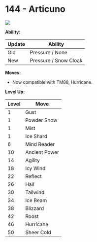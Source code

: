 # 144 - Articuno
![][144]

**Ability:**

Update | Ability
---    | ---
Old    | Pressure / None
New    | Pressure / Snow Cloak

**Moves:**

 - Now compatible with TM88, Hurricane.

**Level Up:**

Level | Move
---   | ---
  1   | Gust
  1   | Powder Snow
  1   | Mist
  1   | Ice Shard
  6   | Mind Reader
 10   | Ancient Power
 14   | Agility
 18   | Icy Wind
 22   | Reflect
 26   | Hail
 30   | Tailwind
 34   | Ice Beam
 38   | Blizzard
 42   | Roost
 46   | Hurricane
 50   | Sheer Cold



[144]: /img/pokemon/144.png
